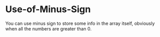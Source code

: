 # Use-of-Minus-Sign

You can use minus sign to store some info in the array itself, obviously when all the numbers are greater than 0.
